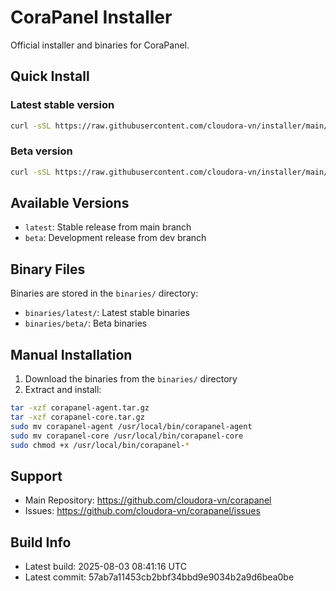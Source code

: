 # CoraPanel Installer

Official installer and binaries for CoraPanel.

## Quick Install

### Latest stable version
```bash
curl -sSL https://raw.githubusercontent.com/cloudora-vn/installer/main/install.sh | bash
```

### Beta version
```bash
curl -sSL https://raw.githubusercontent.com/cloudora-vn/installer/main/install.sh | bash -s beta
```

## Available Versions

- `latest`: Stable release from main branch
- `beta`: Development release from dev branch

## Binary Files

Binaries are stored in the `binaries/` directory:
- `binaries/latest/`: Latest stable binaries
- `binaries/beta/`: Beta binaries

## Manual Installation

1. Download the binaries from the `binaries/` directory
2. Extract and install:

```bash
tar -xzf corapanel-agent.tar.gz
tar -xzf corapanel-core.tar.gz
sudo mv corapanel-agent /usr/local/bin/corapanel-agent
sudo mv corapanel-core /usr/local/bin/corapanel-core
sudo chmod +x /usr/local/bin/corapanel-*
```

## Support

- Main Repository: https://github.com/cloudora-vn/corapanel
- Issues: https://github.com/cloudora-vn/corapanel/issues

## Build Info

- Latest build: 2025-08-03 08:41:16 UTC
- Latest commit: 57ab7a11453cb2bbf34bbd9e9034b2a9d6bea0be

